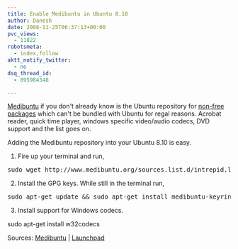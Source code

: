 ```yaml
---
title: Enable Medibuntu in Ubuntu 8.10
author: Danesh
date: 2008-11-25T06:37:13+00:00
pvc_views:
  - 11822
robotsmeta:
  - index,follow
aktt_notify_twitter:
  - no
dsq_thread_id:
  - 895984348

---
```

[Medibuntu][1] if you don't already know is the Ubuntu repository for [non-free][2] [packages][3] which can't be bundled with Ubuntu for regal reasons. Acrobat reader, quick time player, windows specific video/audio codecs, DVD support and the list goes on.

Adding the Medibuntu repository into your Ubuntu 8.10 is easy.

1. Fire up your terminal and run,

<pre>sudo wget http://www.medibuntu.org/sources.list.d/intrepid.list --output-document=/etc/apt/sources.list.d/medibuntu.list</pre>

2. Install the GPG keys. While still in the terminal run,

<pre>sudo apt-get update && sudo apt-get install medibuntu-keyring && sudo apt-get update</pre>

3. Install support for Windows codecs.

sudo apt-get install w32codecs

Sources: [Medibuntu][2] | [Launchpad][4]

 [1]: http://www.medibuntu.org/
 [2]: https://help.ubuntu.com/community/Medibuntu
 [3]: http://packages.medibuntu.org/
 [4]: https://launchpad.net/medibuntu/
